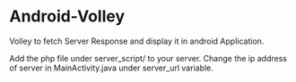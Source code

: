 # Android-Volley

Volley to fetch Server Response and display it in android Application.

Add the php file under server_script/ to your server.
Change the ip address of server in MainActivity.java under server_url variable.
